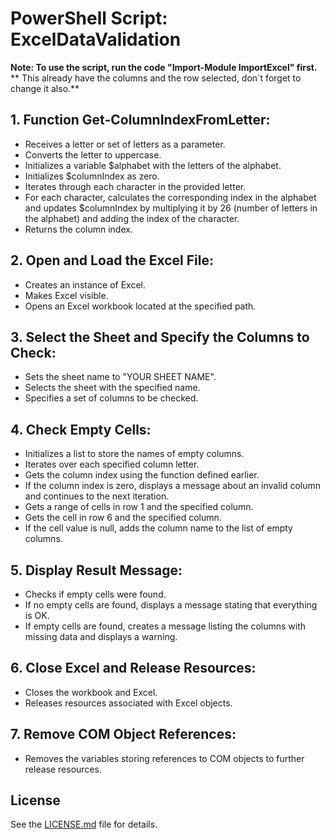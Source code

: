 # PowerShell Script: ExcelDataValidation

**Note: To use the script, run the code "Import-Module ImportExcel" first.**
**      This already have the columns and the row selected, don´t forget to change it also.**

## 1. Function Get-ColumnIndexFromLetter:
- Receives a letter or set of letters as a parameter.
- Converts the letter to uppercase.
- Initializes a variable $alphabet with the letters of the alphabet.
- Initializes $columnIndex as zero.
- Iterates through each character in the provided letter.
- For each character, calculates the corresponding index in the alphabet and updates $columnIndex by multiplying it by 26 (number of letters in the alphabet) and adding the index of the character.
- Returns the column index.

## 2. Open and Load the Excel File:
- Creates an instance of Excel.
- Makes Excel visible.
- Opens an Excel workbook located at the specified path.

## 3. Select the Sheet and Specify the Columns to Check:
- Sets the sheet name to "YOUR SHEET NAME".
- Selects the sheet with the specified name.
- Specifies a set of columns to be checked.

## 4. Check Empty Cells:
- Initializes a list to store the names of empty columns.
- Iterates over each specified column letter.
- Gets the column index using the function defined earlier.
- If the column index is zero, displays a message about an invalid column and continues to the next iteration.
- Gets a range of cells in row 1 and the specified column.
- Gets the cell in row 6 and the specified column.
- If the cell value is null, adds the column name to the list of empty columns.

## 5. Display Result Message:
- Checks if empty cells were found.
- If no empty cells are found, displays a message stating that everything is OK.
- If empty cells are found, creates a message listing the columns with missing data and displays a warning.

## 6. Close Excel and Release Resources:
- Closes the workbook and Excel.
- Releases resources associated with Excel objects.

## 7. Remove COM Object References:
- Removes the variables storing references to COM objects to further release resources.

## License

See the [LICENSE.md](LICENSE.md) file for details.
